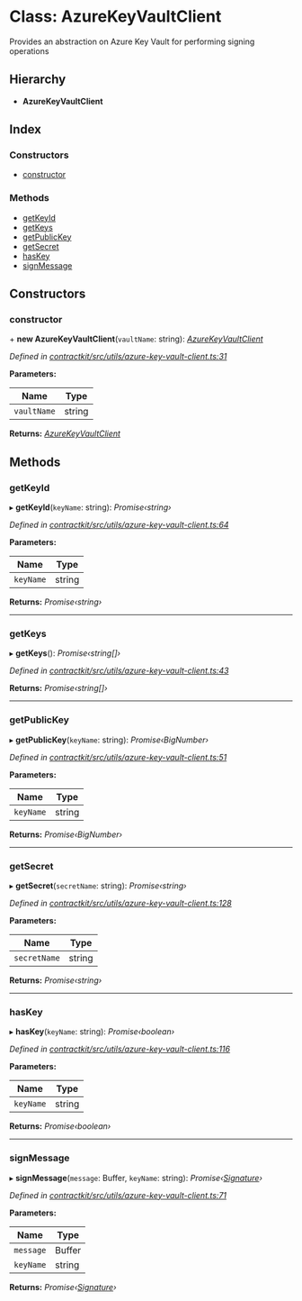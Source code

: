# Class: AzureKeyVaultClient

Provides an abstraction on Azure Key Vault for performing signing operations

## Hierarchy

* **AzureKeyVaultClient**

## Index

### Constructors

* [constructor](_utils_azure_key_vault_client_.azurekeyvaultclient.md#constructor)

### Methods

* [getKeyId](_utils_azure_key_vault_client_.azurekeyvaultclient.md#getkeyid)
* [getKeys](_utils_azure_key_vault_client_.azurekeyvaultclient.md#getkeys)
* [getPublicKey](_utils_azure_key_vault_client_.azurekeyvaultclient.md#getpublickey)
* [getSecret](_utils_azure_key_vault_client_.azurekeyvaultclient.md#getsecret)
* [hasKey](_utils_azure_key_vault_client_.azurekeyvaultclient.md#haskey)
* [signMessage](_utils_azure_key_vault_client_.azurekeyvaultclient.md#signmessage)

## Constructors

###  constructor

\+ **new AzureKeyVaultClient**(`vaultName`: string): *[AzureKeyVaultClient](_utils_azure_key_vault_client_.azurekeyvaultclient.md)*

*Defined in [contractkit/src/utils/azure-key-vault-client.ts:31](https://github.com/celo-org/celo-monorepo/blob/master/packages/contractkit/src/utils/azure-key-vault-client.ts#L31)*

**Parameters:**

Name | Type |
------ | ------ |
`vaultName` | string |

**Returns:** *[AzureKeyVaultClient](_utils_azure_key_vault_client_.azurekeyvaultclient.md)*

## Methods

###  getKeyId

▸ **getKeyId**(`keyName`: string): *Promise‹string›*

*Defined in [contractkit/src/utils/azure-key-vault-client.ts:64](https://github.com/celo-org/celo-monorepo/blob/master/packages/contractkit/src/utils/azure-key-vault-client.ts#L64)*

**Parameters:**

Name | Type |
------ | ------ |
`keyName` | string |

**Returns:** *Promise‹string›*

___

###  getKeys

▸ **getKeys**(): *Promise‹string[]›*

*Defined in [contractkit/src/utils/azure-key-vault-client.ts:43](https://github.com/celo-org/celo-monorepo/blob/master/packages/contractkit/src/utils/azure-key-vault-client.ts#L43)*

**Returns:** *Promise‹string[]›*

___

###  getPublicKey

▸ **getPublicKey**(`keyName`: string): *Promise‹BigNumber›*

*Defined in [contractkit/src/utils/azure-key-vault-client.ts:51](https://github.com/celo-org/celo-monorepo/blob/master/packages/contractkit/src/utils/azure-key-vault-client.ts#L51)*

**Parameters:**

Name | Type |
------ | ------ |
`keyName` | string |

**Returns:** *Promise‹BigNumber›*

___

###  getSecret

▸ **getSecret**(`secretName`: string): *Promise‹string›*

*Defined in [contractkit/src/utils/azure-key-vault-client.ts:128](https://github.com/celo-org/celo-monorepo/blob/master/packages/contractkit/src/utils/azure-key-vault-client.ts#L128)*

**Parameters:**

Name | Type |
------ | ------ |
`secretName` | string |

**Returns:** *Promise‹string›*

___

###  hasKey

▸ **hasKey**(`keyName`: string): *Promise‹boolean›*

*Defined in [contractkit/src/utils/azure-key-vault-client.ts:116](https://github.com/celo-org/celo-monorepo/blob/master/packages/contractkit/src/utils/azure-key-vault-client.ts#L116)*

**Parameters:**

Name | Type |
------ | ------ |
`keyName` | string |

**Returns:** *Promise‹boolean›*

___

###  signMessage

▸ **signMessage**(`message`: Buffer, `keyName`: string): *Promise‹[Signature](_utils_azure_key_vault_client_.signature.md)›*

*Defined in [contractkit/src/utils/azure-key-vault-client.ts:71](https://github.com/celo-org/celo-monorepo/blob/master/packages/contractkit/src/utils/azure-key-vault-client.ts#L71)*

**Parameters:**

Name | Type |
------ | ------ |
`message` | Buffer |
`keyName` | string |

**Returns:** *Promise‹[Signature](_utils_azure_key_vault_client_.signature.md)›*
